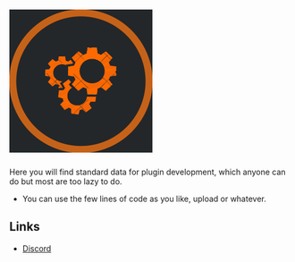 ![commonfiles](Logo_powershooter83.png)
=========

Here you will find standard data for plugin development, which anyone can do but most are too lazy to do.

* You can use the few lines of code as you like, upload or whatever.

Links
-----

* [Discord](https://discord.gg/hmqYfs8)
